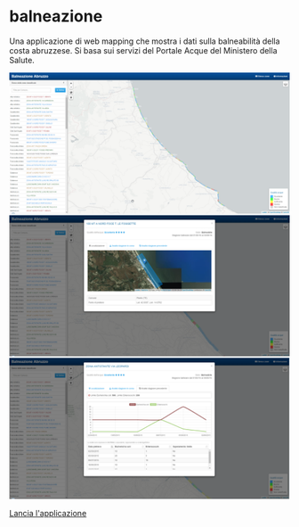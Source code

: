 # balneazione
Una applicazione di web mapping che mostra i dati sulla balneabilità della costa abruzzese. Si basa sui servizi del Portale Acque del Ministero della Salute.

<img src="screenshots/screenshot_map.png" alt="Mappa">

<img src="screenshots/screenshot_detail_map.png" alt="Pannello dettagli">

<img src="screenshots/screenshot_detail_chart.png" alt="Grafico">

<a href="http://www.alessiodilorenzo.it/balneazione/">Lancia l'applicazione</a>
